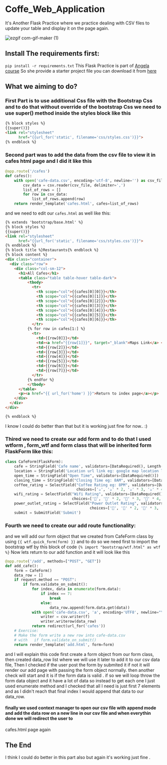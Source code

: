 # Coffe_Web_Application
It's Another Flask Practice where we practice dealing with CSV files to update your table and display it on the page again.

![ezgif com-gif-maker (1)](https://user-images.githubusercontent.com/57592040/158473688-02bb42ed-40ff-4f1a-91a2-f65df71c714a.gif)

## Install The requirements first:
`pip install -r requirements.txt`
This Flask Practice is part of [Angela course](https://www.udemy.com/course/100-days-of-code/)
So she provide a starter project file you can download it from [here](https://att-c.udemycdn.com/2021-11-09_15-04-03-c23d9b0fce104253993325bba7f3c6cd/original.zip?response-content-disposition=attachment%3B+filename%3DStarting%2BFiles%2B-%2Bcoffee-and-wifi.zip&Expires=1647395278&Signature=araXTjA7Ttp1DV4H2VDf5dJD6TXz9F~BFijhC2ipdJz7eG4oDNE0l7~DZ1vgI3SRvtzDuhylIK9FlnY9dV4eRPeqlcGnOQF~QtAAMcbU~l4cpF5mt6rvPimJnUwDXolhEAVc6Go2Q9oG23s3EAWM8rmgV8Bo0VtDv~F3MC0Swoj5qrKKWchixxDb0Um3yppmxWMXmxLGeDphxp-ozKOJKKxGS3jiQuCi0p4vjFdBcwPVRVIJufWgTX5p6tPThRjSJ6AVQ4~NVY0JX7RS5uSYNSG16CVZjNP9U5ptN90IOUuCAtdhoxYv8-uEYh3Ff0WxeE~eF3SUGgckoHwDgjA9iw__&Key-Pair-Id=APKAITJV77WS5ZT7262A)
## What we aiming to do?
### First Part is to use additional Css file with the Bootstrap Css and to do that without override of the bootstrap Css we need to use super() method inside the styles block like this
```html
{% block styles %}
{{super()}}
<link rel="stylesheet"
      href="{{url_for('static', filename='css/styles.css')}}">
{% endblock %}
```
### Second part was to add the data from the csv file to view it in cafes html page and I did it like this
```python
@app.route('/cafes')
def cafes():
    with open('cafe-data.csv', encoding='utf-8', newline='') as csv_file:
        csv_data = csv.reader(csv_file, delimiter=',')
        list_of_rows = []
        for row in csv_data:
            list_of_rows.append(row)
    return render_template('cafes.html', cafes=list_of_rows)
```
and we need to edit our `cafes.html` as well like this:
```html
{% extends 'bootstrap/base.html' %}
{% block styles %}
{{super()}}
<link rel="stylesheet"
      href="{{url_for('static', filename='css/styles.css')}}">
{% endblock %}
{% block title %}Restaurants{% endblock %}
{% block content %}
<div class="container">
  <div class="row">
    <div class="col-sm-12">
      <h1>All Cafes</h1>
	  <table class="table table-hover table-dark">
          <tbody>
            <tr>
              <th scope="col">{{cafes[0][0]}}</th>
              <th scope="col">{{cafes[0][1]}}</th>
              <th scope="col">{{cafes[0][2]}}</th>
              <th scope="col">{{cafes[0][3]}}</th>
              <th scope="col">{{cafes[0][4]}}</th>
              <th scope="col">{{cafes[0][5]}}</th>
              <th scope="col">{{cafes[0][6]}}</th>
            </tr>
          {% for row in cafes[1:] %}
            <tr>
              <td>{{row[0]}}</td>
              <td><a href="{{row[1]}}", target="_blank">Maps Link</a> </td>
              <td>{{row[2]}}</td>
              <td>{{row[3]}}</td>
              <td>{{row[4]}}</td>
              <td>{{row[5]}}</td>
              <td>{{row[6]}}</td>
              <td>{{row[7]}}</td>
            </tr>
          {% endfor %}
          </tbody>
  	  </table>
      <p><a href="{{ url_for('home') }}">Return to index page</a></p>
    </div>
  </div>
</div>

{% endblock %}
```
I know I could do better than that but it is working just fine for now.. :)
### Thired we need to create our add form and to do that I used wtform , form_wtf and form class that will be inherited form FlaskForm like this:
```python
class CafeForm(FlaskForm):
    cafe = StringField('Cafe name', validators=[DataRequired(), Length(min=5, max=30)])
    location = StringField('Location url link eg: google map location link', validators=[DataRequired(), URL()])
    open_time = StringField("Open Time", validators=[DataRequired()])
    closing_time = StringField("Closing Time eg: 8AM", validators=[DataRequired()])
    coffee_rating = SelectField("Coffee Rating eg: 8PM", validators=[DataRequired()],
                                choices=['☕', '☕' * 2, '☕' * 3, '☕' * 4, '☕' * 5, '✘'])
    wifi_rating = SelectField("Wifi Rating", validators=[DataRequired()],
                              choices=['💪', '💪' * 2, '💪' * 3, '💪' * 4, '💪' * 5, '✘'])
    power_outlet_rating = SelectField("Power Outlet Rating", validators=[DataRequired()],
                                      choices=['🔌', '🔌' * 2, '🔌' * 3, '🔌' * 4, '🔌' * 5, '✘'])
    submit = SubmitField('Submit')
```
### Fourth we need to create our add route functionality:

and we will add our form object that we created from CafeForm class by using `{{ wtf.quick_form(form) }}` and to do so we need first to import the bootstrap wtf by this block of code `{% import "bootstrap/wtf.html" as wtf %}`
Now lets return to our add function and it will look like this 
```python
@app.route('/add', methods=["POST", "GET"])
def add_cafe():
    form = CafeForm()
    data_row = []
    if request.method == "POST":
        if form.validate_on_submit():
            for index, data in enumerate(form.data):
                if index == 7:
                    break
                else:
                    data_row.append(form.data.get(data))
            with open('cafe-data.csv', 'a', encoding='UTF8', newline="\n") as f:
                writer = csv.writer(f)
                writer.writerow(data_row)
            return redirect(url_for('cafes'))
    # Exercise:
    # Make the form write a new row into cafe-data.csv
    # with   if form.validate_on_submit()
    return render_template('add.html', form=form)
```
and I will explain this code first create a form object from our form class, then created data_row list where we will use it later to add it to our csv data file, Then I checked if the user
post the form by submited it if not it will render our add page with passing the form object normally.
then another check will start and it is if the form data is valid .
if so we will loop throw the form data object and it have a lot of data so instead to get each one I just used enumerate method and I checked that all I need is just first 7 elements
and as I didn't reach that final index I would append that data to our data_row.
#### finally we used context manager to open our csv file with append mode and add the data row on a new line in our csv file and when everythin done we will redirect the user to 
cafes.html page again 
## The End

I think I could do better in this part also but again it's working just fine .

